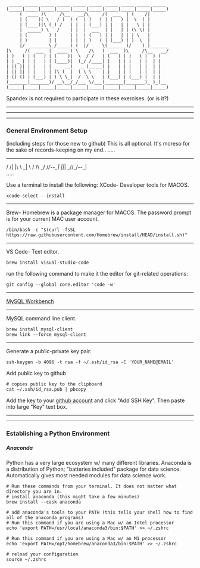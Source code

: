 ```                                                                                                                                                                                    
 _____ _____ _____ _____ _____ _____ _____ _____ _____ _____ 
(_____|_____|_____|_____|_____|_____|_____|_____|_____|_____)
     (  ____ )\     /\__   __/\     /(  ___  | (    /|       
     | (    )( \   / )  ) (  | )   ( | (   ) |  \  ( |       
     | (____)|\ (_) /   | |  | (___) | |   | |   \ | |       
     |  _____) \   /    | |  |  ___  | |   | | (\ \) |       
     | (        ) (     | |  | (   ) | |   | | | \   |       
     | )        | |     | |  | )   ( | (___) | )  \  |       
     |/  _______\_/_____)_(  |/     \(_______)/    )_)_______
|\     /(  ___  |  ____ ) \    /\   (  ___  )\     /\__   __/
| )   ( | (   ) | (    )|  \  / /   | (   ) | )   ( |  ) (   
| | _ | | |   | | (____)|  (_/ /____| |   | | |   | |  | |   
| |( )| | |   | |     __)   _ (_____) |   | | |   | |  | |   
| || || | |   | | (\ (  |  ( \ \    | |   | | |   | |  | |   
| () () | (___) | ) \ \_|  /  \ \   | (___) | (___) |  | |   
(_______|_______)/ __\__/_/___ \/___(_______|_______)_ )_(__ 
(_____|_____|_____|_____|_____|_____|_____|_____|_____|_____)
```                                                             
Spandex is not required to participate in these exercises.
                                        (or is it?)
***
***
***
### General Environment Setup
(including steps for those new to github)
This is all optional. It's moreso for the sake of records-keeping on my end..
.....
  __  _    _   _      __ _    
 / /\| |\ \ \_| \    / /\ \_/ 
/_/--\_| \||_| \_\/\/_/--\_|  
.....

Use a terminal to install the following:
XCode-
Developer tools for MACOS.                                                             
```
xcode-select --install
```
***
Brew-
Homebrew is a package manager for MACOS. 
The password prompt is for your current MAC user account. 
```
/bin/bash -c "$(curl -fsSL https://raw.githubusercontent.com/Homebrew/install/HEAD/install.sh)"
```
***
VS Code-
Text editor. 
```
brew install visual-studio-code
```
run the following command to make it the editor for git-related operations:
```
git config --global core.editor 'code -w'
```
***
[MySQL Workbench](https://dev.mysql.com/downloads/workbench/)
***
MySQL command line client. 
```
brew install mysql-client
brew link --force mysql-client
```
***
Generate a public-private key pair:
```
ssh-keygen -b 4096 -t rsa -f ~/.ssh/id_rsa -C 'YOUR_NAME@EMAIL'
```
Add public key to github
```
# copies public key to the clipboard
cat ~/.ssh/id_rsa.pub | pbcopy
```
Add the key to your [github account](https://github.com/settings/keys) and click "Add SSH Key".
Then paste into large "Key" text box. 
***
***
### Establishing a Python Environment
##### Anaconda
Python has a very large ecosystem w/ many different libraries. Anaconda is a distribution of Python; "batteries included" package for data science. Automatically gives most needed modules for data science work. 

```
# Run these commands from your terminal. It does not matter what directory you are in.
# install anaconda (this might take a few minutes)
brew install --cask anaconda

# add anaconda's tools to your PATH (this tells your shell how to find all of the anaconda programs)
# Run this command if you are using a Mac w/ an Intel processor
echo 'export PATH=/usr/local/anaconda3/bin:$PATH' >> ~/.zshrc

# Run this command if you are using a Mac w/ an M1 processor
echo 'export PATH=/opt/homebrew/anaconda3/bin:$PATH' >> ~/.zshrc

# reload your configuration
source ~/.zshrc
```
